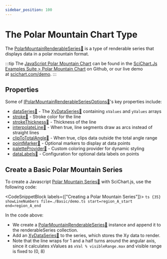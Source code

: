 ```yaml
---
sidebar_position: 100
---
```


# The Polar Mountain Chart Type

The [PolarMountainRenderableSeries:blue_book:](https://www.scichart.com/documentation/js/v4/typedoc/classes/polarmountainrenderableseries.html) is a type of renderable series that displays data in a polar mountain format.

:::tip
The [JavaScript Polar Mountain Chart](https://stagingdemo2.scichart.com/demo/javascript/polar-mountain-chart) can be found in the [SciChart.Js Examples Suite > Polar Mountain Chart](https://github.com/ABTSoftware/SciChart.JS.Examples/blob/release_v4.0/Examples/src/components/Examples/Charts2D/PolarCharts/PolarMountainChart) on Github, or our live demo at [scichart.com/demo](https://stagingdemo2.scichart.com/demo/react/polar-mountain-chart).
:::

<ChartFromSciChartDemo 
    src="https://stagingdemo2.scichart.com/demo/iframe/polar-mountain-chart"
    title="Polar Mountain Series Chart"
/>


## Properties

Some of [IPolarMountainRenderableSeriesOptions:blue_book:](https://www.scichart.com/documentation/js/v4/typedoc/interfaces/ipolarmountainrenderableseriesoptions.html)'s key properties include:

- [dataSeries:blue_book:](https://www.scichart.com/documentation/js/v4/typedoc/interfaces/ipolarmountainrenderableseriesoptions.html#dataseries) - The [XyDataSeries:blue_book:](https://www.scichart.com/documentation/js/v4/typedoc/classes/xydataseries.html) containing `xValues` and `yValues` arrays
- [stroke:blue_book:](https://www.scichart.com/documentation/js/v4/typedoc/interfaces/ipolarmountainrenderableseriesoptions.html#stroke) - Stroke color for the line
- [strokeThickness:blue_book:](https://www.scichart.com/documentation/js/v4/typedoc/interfaces/ipolarmountainrenderableseriesoptions.html#strokethickness) - Thickness of the line
- [interpolateLine:blue_book:](https://www.scichart.com/documentation/js/v4/typedoc/interfaces/ipolarmountainrenderableseriesoptions.html#interpolateline) - When true, line segments draw as arcs instead of straight lines
- [clipToTotalAngle:blue_book:](https://www.scichart.com/documentation/js/v4/typedoc/interfaces/ipolarmountainrenderableseriesoptions.html#cliptototalangle) - When true, clips data outside the total angle range
- [pointMarker:blue_book:](https://www.scichart.com/documentation/js/v4/typedoc/interfaces/ipolarmountainrenderableseriesoptions.html#pointmarker) - Optional markers to display at data points
- [paletteProvider:blue_book:](https://www.scichart.com/documentation/js/v4/typedoc/interfaces/ipolarmountainrenderableseriesoptions.html#paletteprovider) - Custom coloring provider for dynamic styling
- [dataLabels:blue_book:](https://www.scichart.com/documentation/js/v4/typedoc/interfaces/ipolarmountainrenderableseriesoptions.html#datalabels) - Configuration for optional data labels on points

## Create a Basic Polar Mountain Series

To create a Javascript [Polar Mountain Series:blue_book:](https://www.scichart.com/documentation/js/v4/typedoc/classes/polarmountainrenderableseries.html) with SciChart.js, use the following code:

<CodeSnippetBlock labels={["Creating a Polar Mountain Series"]}>
    ```ts {35} showLineNumbers file=./Basic/demo.ts start=region_A_start end=region_A_end
    ```
</CodeSnippetBlock>

<LiveDocSnippet name="./Basic/demo" />

In the code above:
- We create a [PolarMountainRenderableSeries:blue_book:](https://www.scichart.com/documentation/js/v4/typedoc/classes/polarmountainrenderableseries.html) instance and append it to the renderableSeries collection.
- Add an [XyDataSeries:blue_book:](https://www.scichart.com/documentation/js/v4/typedoc/classes/xydataseries.html) to the series, which stores the Xy data to render.
- Note that the line wraps for 1 and a half turns around the angular axis, since it calculates xValues as `xVal % visibleRange.max` and visible range is fixed to (0, 8)

